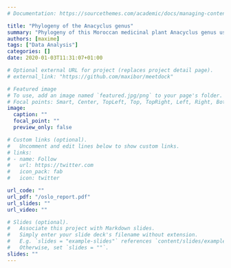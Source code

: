 ```yaml
---
# Documentation: https://sourcethemes.com/academic/docs/managing-content/

title: "Phylogeny of the Anacyclus genus"
summary: "Phylogeny of this Moroccan medicinal plant Anacyclus genus using the internal transcribed spacer marker."
authors: [maxime]
tags: ["Data Analysis"]
categories: []
date: 2020-01-03T11:31:07+01:00

# Optional external URL for project (replaces project detail page).
# external_link: "https://github.com/maxibor/meetdock"

# Featured image
# To use, add an image named `featured.jpg/png` to your page's folder.
# Focal points: Smart, Center, TopLeft, Top, TopRight, Left, Right, BottomLeft, Bottom, BottomRight.
image:
  caption: ""
  focal_point: ""
  preview_only: false

# Custom links (optional).
#   Uncomment and edit lines below to show custom links.
# links:
# - name: Follow
#   url: https://twitter.com
#   icon_pack: fab
#   icon: twitter

url_code: ""
url_pdf: "/oslo_report.pdf"
url_slides: ""
url_video: ""

# Slides (optional).
#   Associate this project with Markdown slides.
#   Simply enter your slide deck's filename without extension.
#   E.g. `slides = "example-slides"` references `content/slides/example-slides.md`.
#   Otherwise, set `slides = ""`.
slides: ""
---
```

